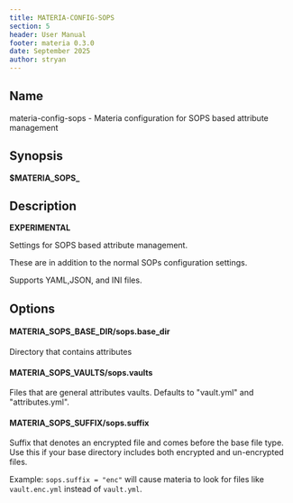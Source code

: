 ```yaml
---
title: MATERIA-CONFIG-SOPS
section: 5
header: User Manual
footer: materia 0.3.0
date: September 2025
author: stryan
---
```


## Name
materia-config-sops - Materia configuration for SOPS based attribute management

## Synopsis

**$MATERIA_SOPS_<option-name>**

## Description

**EXPERIMENTAL**

Settings for SOPS based attribute management.

These are in addition to the normal SOPs configuration settings.

Supports YAML,JSON, and INI files.

## Options

#### **MATERIA_SOPS_BASE_DIR**/**sops.base_dir**

Directory that contains attributes

#### **MATERIA_SOPS_VAULTS**/**sops.vaults**

Files that are general attributes vaults. Defaults to "vault.yml" and "attributes.yml".

#### **MATERIA_SOPS_SUFFIX**/**sops.suffix**

Suffix that denotes an encrypted file and comes before the base file type. Use this if your base directory includes both encrypted and un-encrypted files.

Example: `sops.suffix = "enc"` will cause materia to look for files like `vault.enc.yml` instead of `vault.yml`.
